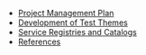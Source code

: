 * [Project Management Plan](wiki/Project-Management-Plan)
* [Development of Test Themes](/wiki/Development-of-Test-Themes)
* [Service Registries and Catalogs](/wiki/Service-Registries-and-Data-Catalogs)
* [References](/wiki/References)
